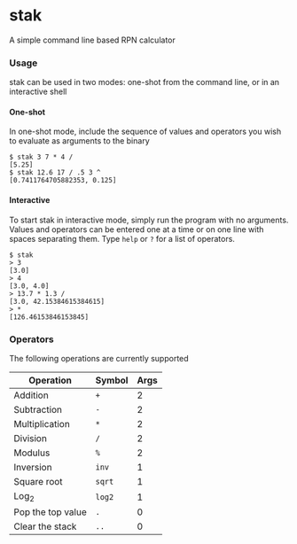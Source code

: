 # stak
A simple command line based RPN calculator

### Usage

stak can be used in two modes: one-shot from the command line, or in an interactive shell

#### One-shot

In one-shot mode, include the sequence of values and operators you wish to evaluate as arguments to the binary

```
$ stak 3 7 * 4 /
[5.25]
$ stak 12.6 17 / .5 3 ^
[0.7411764705882353, 0.125]
```

#### Interactive

To start stak in interactive mode, simply run the program with no arguments. Values and operators can be entered one at a time or on one line with spaces separating them. Type `help` or `?` for a list of operators.

```
$ stak
> 3
[3.0]
> 4
[3.0, 4.0]
> 13.7 * 1.3 /
[3.0, 42.15384615384615]
> *
[126.46153846153845]
```



### Operators

The following operations are currently supported

| Operation         | Symbol | Args |
| ----------------- | ------ | ---- |
| Addition          | `+`    | 2    |
| Subtraction       | `-`    | 2    |
| Multiplication    | `*`    | 2    |
| Division          | `/`    | 2    |
| Modulus           | `%`    | 2    |
| Inversion         | `inv`  | 1    |
| Square root       | `sqrt` | 1    |
| Log<sub>2</sub>   | `log2` | 1    |
| Pop the top value | `.`    | 0    |
| Clear the stack   | `..`   | 0    |

